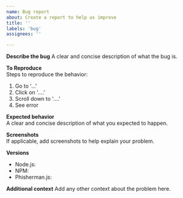 ```yaml
---
name: Bug report
about: Create a report to help us improve
title: ''
labels: 'bug'
assignees: ''

---
```


**Describe the bug**
A clear and concise description of what the bug is.

**To Reproduce**     
Steps to reproduce the behavior:
1. Go to '...'
2. Click on '....'
3. Scroll down to '....'
4. See error

**Expected behavior**   
A clear and concise description of what you expected to happen.

**Screenshots**    
If applicable, add screenshots to help explain your problem.

**Versions**     
* Node.js:    
* NPM:    
* Phisherman.js:     

**Additional context**
Add any other context about the problem here.
